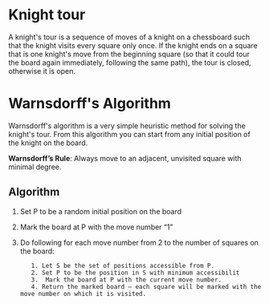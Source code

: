 # Knight tour
A knight's tour is a sequence of moves of a knight on a chessboard such that the knight visits every square only once. If the knight ends on a square that is one knight's move from the beginning square (so that it could tour the board again immediately, following the same path), the tour is closed, otherwise it is open.

# Warnsdorff's Algorithm

Warnsdorff's algorithm is a very simple heuristic method for solving the knight's tour.
From this algorithm you can start from any initial position of the knight on the board.

**Warnsdorff’s Rule**: Always move to an adjacent, unvisited square with minimal degree.


## Algorithm



1. Set P to be a random initial position on the board

2.  Mark the board at P with the move number “1”

3. Do following for each move number from 2 to the number of squares on the board:

          1. Let S be the set of positions accessible from P.
          2. Set P to be the position in S with minimum accessibilit      
          3.  Mark the board at P with the current move number.
          4. Return the marked board — each square will be marked with the move number on which it is visited.
